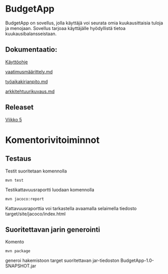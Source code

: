 # BudgetApp 

BudgetApp on sovellus, jolla käyttäjä voi seurata omia kuukausittaisia tuloja ja menojaan. Sovellus tarjoaa käyttäjälle hyödyllistä tietoa kuukausibalansseistaan.

## Dokumentaatio:

[Käyttöohje](https://github.com/nikool/otm-harjoitustyo/blob/master/dokumentointi/k%C3%A4ytt%C3%B6ohje.md)

[vaatimusmäärittely.md](https://github.com/nikool/otm-harjoitustyo/blob/master/dokumentointi/vaatimusmäärittely.md)

[työaikakirjanpito.md](https://github.com/nikool/otm-harjoitustyo/blob/master/dokumentointi/työaikakirjanpito.md)

[arkkitehtuurikuvaus.md](https://github.com/nikool/otm-harjoitustyo/blob/master/dokumentointi/arkkitehtuurikuvaus.md)

## Releaset

[Viikko 5](https://github.com/nikool/otm-harjoitustyo/releases/tag/week5)

# Komentorivitoiminnot

## Testaus

Testit suoritetaan komennolla

````mvn test````

Testikattavuusraportti luodaan komennolla

````mvn jacoco:report````

Kattavuusraporttia voi tarkastella avaamalla selaimella tiedosto target/site/jacoco/index.html

## Suoritettavan jarin generointi

Komento

````mvn package````

generoi hakemistoon target suoritettavan jar-tiedoston BudgetApp-1.0-SNAPSHOT.jar
